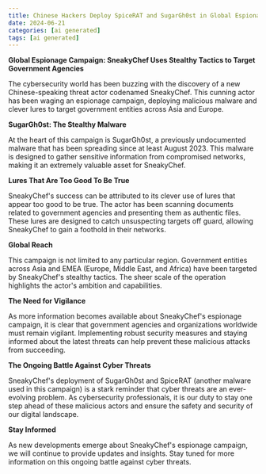 ```yaml
---
title: Chinese Hackers Deploy SpiceRAT and SugarGh0st in Global Espionage Campaign
date: 2024-06-21
categories: [ai generated]
tags: [ai generated]
---
```


**Global Espionage Campaign: SneakyChef Uses Stealthy Tactics to Target Government Agencies**

The cybersecurity world has been buzzing with the discovery of a new Chinese-speaking threat actor codenamed SneakyChef. This cunning actor has been waging an espionage campaign, deploying malicious malware and clever lures to target government entities across Asia and Europe.

**SugarGh0st: The Stealthy Malware**

At the heart of this campaign is SugarGh0st, a previously undocumented malware that has been spreading since at least August 2023. This malware is designed to gather sensitive information from compromised networks, making it an extremely valuable asset for SneakyChef.

**Lures That Are Too Good To Be True**

SneakyChef's success can be attributed to its clever use of lures that appear too good to be true. The actor has been scanning documents related to government agencies and presenting them as authentic files. These lures are designed to catch unsuspecting targets off guard, allowing SneakyChef to gain a foothold in their networks.

**Global Reach**

This campaign is not limited to any particular region. Government entities across Asia and EMEA (Europe, Middle East, and Africa) have been targeted by SneakyChef's stealthy tactics. The sheer scale of the operation highlights the actor's ambition and capabilities.

**The Need for Vigilance**

As more information becomes available about SneakyChef's espionage campaign, it is clear that government agencies and organizations worldwide must remain vigilant. Implementing robust security measures and staying informed about the latest threats can help prevent these malicious attacks from succeeding.

**The Ongoing Battle Against Cyber Threats**

SneakyChef's deployment of SugarGh0st and SpiceRAT (another malware used in this campaign) is a stark reminder that cyber threats are an ever-evolving problem. As cybersecurity professionals, it is our duty to stay one step ahead of these malicious actors and ensure the safety and security of our digital landscape.

**Stay Informed**

As new developments emerge about SneakyChef's espionage campaign, we will continue to provide updates and insights. Stay tuned for more information on this ongoing battle against cyber threats.